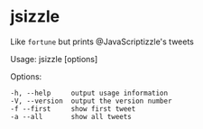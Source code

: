 jsizzle
=======

Like `fortune` but prints @JavaScriptizzle's tweets

  Usage: jsizzle [options]

  Options:

    -h, --help     output usage information
    -V, --version  output the version number
    -f --first     show first tweet
    -a --all       show all tweets

